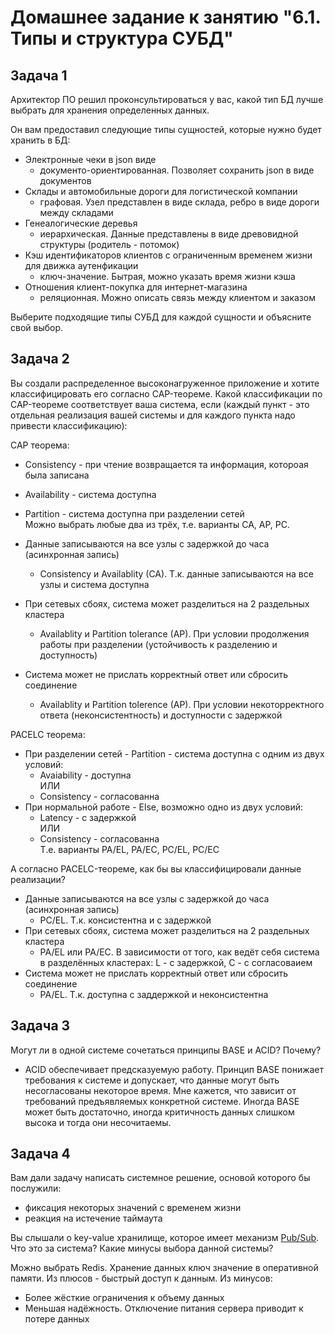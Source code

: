 # Домашнее задание к занятию "6.1. Типы и структура СУБД"


## Задача 1

Архитектор ПО решил проконсультироваться у вас, какой тип БД 
лучше выбрать для хранения определенных данных.

Он вам предоставил следующие типы сущностей, которые нужно будет хранить в БД:

- Электронные чеки в json виде
    - документо-ориентированная. Позволяет сохранить json в виде документов  
- Склады и автомобильные дороги для логистической компании
    - графовая. Узел представлен в виде склада, ребро в виде дороги между складами  
- Генеалогические деревья
    - иерархическая. Данные представлены в виде древовидной структуры (родитель - потомок)  
- Кэш идентификаторов клиентов с ограниченным временем жизни для движка аутенфикации
    - ключ-значение. Бытрая, можно указать время жизни кэша  
- Отношения клиент-покупка для интернет-магазина
    - реляционная. Можно описать связь между клиентом и заказом  

Выберите подходящие типы СУБД для каждой сущности и объясните свой выбор.

## Задача 2

Вы создали распределенное высоконагруженное приложение и хотите классифицировать его согласно 
CAP-теореме. Какой классификации по CAP-теореме соответствует ваша система, если 
(каждый пункт - это отдельная реализация вашей системы и для каждого пункта надо привести классификацию):

CAP теорема:  
- Consistency - при чтение возвращается та информация, котороая была записана  
- Availability - система доступна   
- Partition - система доступна при разделении сетей  
Можно выбрать любые два из трёх, т.е. варианты CA, AP, PC.  

- Данные записываются на все узлы с задержкой до часа (асинхронная запись)
    - Consistency и Availablity (CA). Т.к. данные записываются на все узлы и система доступна   
- При сетевых сбоях, система может разделиться на 2 раздельных кластера
    - Availablity и Partition tolerance (AP). При условии продолжения работы при разделении (устойчивость к разделению и доступность)     
- Система может не прислать корректный ответ или сбросить соединение
    - Availablity и Partition tolerence (AP). При условии некоторректного ответа (неконсистентность) и доступности с задержкой  

PACELC теорема:
- При разделении сетей - Partition - система доступна с одним из двух условий:  
    - Avaiability - доступна   
    ИЛИ  
    - Consistency - согласованна  
- При нормальной работе - Else, возможно одно из двух условий:  
    - Latency - с задержкой  
    ИЛИ  
    - Consistency - согласованна  
Т.е. варианты PA/EL, PA/EC, PC/EL, PC/EC

А согласно PACELC-теореме, как бы вы классифицировали данные реализации?
- Данные записываются на все узлы с задержкой до часа (асинхронная запись)  
    - PC/EL. Т.к. консистентна и с задержкой  
- При сетевых сбоях, система может разделиться на 2 раздельных кластера  
    - PA/EL или PA/EC. В зависимости от того, как ведёт себя система в разделённых кластерах: L - с задержкой, C - с согласоваием  
- Система может не прислать корректный ответ или сбросить соединение  
    - PA/EL. Т.к. доступна с заддержкой и неконсистентна


## Задача 3

Могут ли в одной системе сочетаться принципы BASE и ACID? Почему?  
- ACID обеспечивает предсказуемую работу. Принцип BASE понижает требования к системе и допускает, что данные могут быть несогласованы некоторое время. Мне кажется, что зависит от требований предъявляемых конкретной системе. Иногда BASE может быть достаточно, иногда критичность данных слишком высока и тогда они несочитаемы.  
 

## Задача 4

Вам дали задачу написать системное решение, основой которого бы послужили:

- фиксация некоторых значений с временем жизни
- реакция на истечение таймаута

Вы слышали о key-value хранилище, которое имеет механизм [Pub/Sub](https://habr.com/ru/post/278237/). 
Что это за система? Какие минусы выбора данной системы?

Можно выбрать Redis. Хранение данных ключ значение в оперативной памяти. Из плюсов - быстрый доступ к данным. Из минусов:  
- Более жёсткие ограничения к объему данных  
- Меньшая надёжность. Отключение питания сервера приводит к потере данных  
